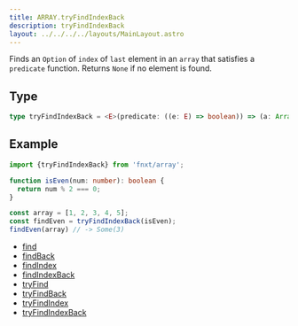 ```yaml
---
title: ARRAY.tryFindIndexBack
description: tryFindIndexBack
layout: ../../../../layouts/MainLayout.astro
---
```


Finds an `Option` of `index` of `last` element in an `array` that satisfies a `predicate` function.
Returns `None` if no element is found.

## Type

```ts
type tryFindIndexBack = <E>(predicate: ((e: E) => boolean)) => (a: Array<E>) => Option<number>
```

## Example

```ts
import {tryFindIndexBack} from 'fnxt/array';

function isEven(num: number): boolean {
  return num % 2 === 0;
}

const array = [1, 2, 3, 4, 5];
const findEven = tryFindIndexBack(isEven);
findEven(array) // -> Some(3)
```

- [find](/core/en/array/operator/find)
- [findBack](/core/en/array/operator/findBack)
- [findIndex](/core/en/array/operator/findIndex)
- [findIndexBack](/core/en/array/operator/findIndexBack)
- [tryFind](/core/en/array/operator/tryFind)
- [tryFindBack](/core/en/array/operator/tryFindBack)
- [tryFindIndex](/core/en/array/operator/tryFindIndex)
- [tryFindIndexBack](/core/en/array/operator/tryFindIndexBack)
